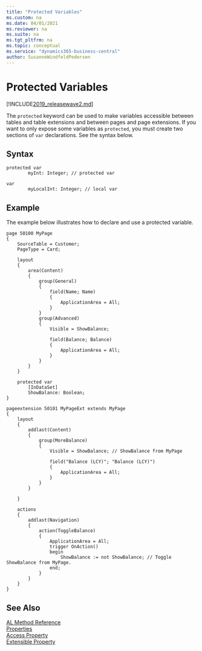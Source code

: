 ```yaml
---
title: "Protected Variables"
ms.custom: na
ms.date: 04/01/2021
ms.reviewer: na
ms.suite: na
ms.tgt_pltfrm: na
ms.topic: conceptual
ms.service: "dynamics365-business-central"
author: SusanneWindfeldPedersen
---
```


# Protected Variables

[!INCLUDE[2019_releasewave2.md](../includes/2019_releasewave2.md)]

The `protected` keyword can be used to make variables accessible between tables and table extensions and between pages and page extensions. If you want to only expose some variables as `protected`, you must create two sections of `var` declarations. See the syntax below.

## Syntax
```AL
protected var
        myInt: Integer; // protected var

var
        myLocalInt: Integer; // local var
```

## Example
The example below illustrates how to declare and use a protected variable.

```AL
page 50100 MyPage
{
    SourceTable = Customer;
    PageType = Card;

    layout
    {
        area(Content)
        {
            group(General)
            {
                field(Name; Name)
                {
                    ApplicationArea = All;
                }
            }
            group(Advanced)
            {
                Visible = ShowBalance;

                field(Balance; Balance)
                {
                    ApplicationArea = All;
                }
            }
        }
    }

    protected var
        [InDataSet]
        ShowBalance: Boolean;
}

pageextension 50101 MyPageExt extends MyPage
{
    layout
    {
        addlast(Content)
        {
            group(MoreBalance)
            {
                Visible = ShowBalance; // ShowBalance from MyPage

                field("Balance (LCY)"; "Balance (LCY)")
                {
                    ApplicationArea = All;
                }
            }
        }

    }

    actions
    {
        addlast(Navigation)
        {
            action(ToggleBalance)
            {
                ApplicationArea = All;
                trigger OnAction()
                begin
                    ShowBalance := not ShowBalance; // Toggle ShowBalance from MyPage.
                end;
            }
        }
    }
}
```

## See Also  
[AL Method Reference](./methods-auto/library.md)   
[Properties](properties/devenv-properties.md)  
[Access Property](properties/devenv-access-property.md)  
[Extensible Property](properties/devenv-extensible-property.md)
